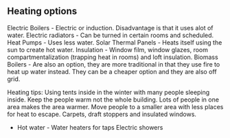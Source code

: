 ## Heating options
Electric Boilers - Electric or induction. Disadvantage is that it uses alot of water.
Electric radiators - Can be turned in certain rooms and scheduled.
Heat Pumps - Uses less water.
Solar Thermal Panels - Heats itself using the sun to create hot water.
Insulation - Window film, window glazes, room compartmentalization (trapping heat in rooms) and loft insulation.
Biomass Boilers - Are also an option, they are more traditional in that they use fire to heat up water instead. They can be a cheaper option and they are also off grid.

Heating tips:
Using tents inside in the winter with many people sleeping inside.
Keep the people warm not the whole building.
Lots of people in one area makes the area warmer.
Move people to a smaller area with less places for heat to escape.
Carpets, draft stoppers and insulated windows.

- Hot water -
Water heaters for taps
Electric showers

